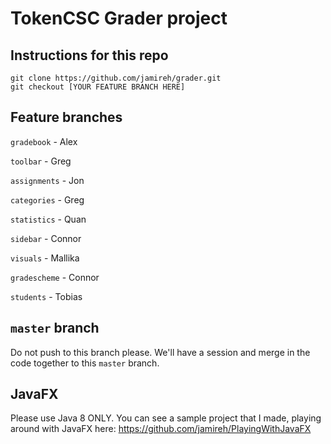 # TokenCSC Grader project

## Instructions for this repo

```
git clone https://github.com/jamireh/grader.git
git checkout [YOUR FEATURE BRANCH HERE]
```

## Feature branches

`gradebook` - Alex

`toolbar` - Greg

`assignments` - Jon

`categories` - Greg

`statistics` - Quan

`sidebar` - Connor

`visuals` - Mallika

`gradescheme` - Connor

`students` - Tobias

## `master` branch

Do not push to this branch please. We'll have a session and merge in the code together to this `master` branch.

## JavaFX

Please use Java 8 ONLY. You can see a sample project that I made, playing around with JavaFX here: https://github.com/jamireh/PlayingWithJavaFX
